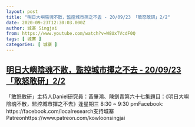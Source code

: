 ```yaml
---
layout: post
title: "明日大嶼陰魂不散，監控城市揮之不去 - 20/09/23 「敢怒敢研」2/2"
date: 2020-09-23T12:30:03.000Z
author: 城寨 Singjai
from: https://www.youtube.com/watch?v=W8UxTVcdF0Q
tags: [ 城寨 ]
categories: [ 城寨 ]
---
```

<!--1600864203000-->
[明日大嶼陰魂不散，監控城市揮之不去 - 20/09/23 「敢怒敢研」2/2](https://www.youtube.com/watch?v=W8UxTVcdF0Q)
------

<div>
「敢怒敢研」主持人Daniel研究員：黃肇鴻、陳劍青第六十七集題目：《明日大嶼陰魂不散，監控城市揮之不去》逢星期三 8:30 ~ 9:30 pmFacebook: https://facebook.com/localresearch支持城寨Patreonhttps://www.patreon.com/kowloonsingjai
</div>
